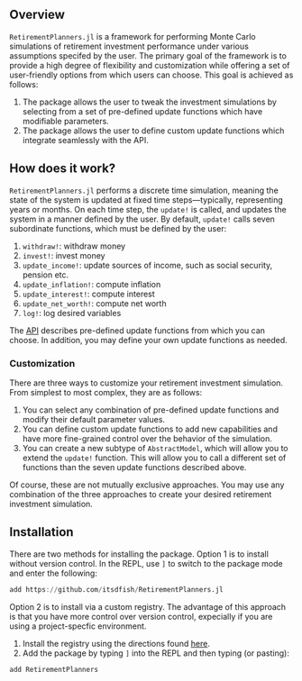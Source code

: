 ## Overview

`RetirementPlanners.jl` is a framework for performing Monte Carlo simulations of retirement investment performance under various assumptions specifed by the user. The primary goal of the framework is to provide a high degree of flexibility and customization while offering a set of user-friendly options from which users can choose. This goal is achieved as follows:

1. The package allows the user to tweak the investment simulations by selecting from a set of pre-defined update functions which have modifiable parameters.
2. The package allows the user to define custom update functions which integrate seamlessly with the API. 

## How does it work?

`RetirementPlanners.jl` performs a discrete time simulation, meaning the state of the system is updated at fixed time steps—typically, representing years or months. On each time step, the `update!` is called, and updates the system in a manner defined by the user. By default, `update!` calls seven subordinate functions, which must be defined by the user:

1. `withdraw!`: withdraw money
2. `invest!`: invest money
3. `update_income!`: update sources of income, such as social security, pension etc. 
4. `update_inflation!`: compute inflation
5. `update_interest!`: compute interest 
6. `update_net_worth!`: compute net worth 
7. `log!`: log desired variables

The [API](api.md) describes pre-defined update functions from which you can choose. In addition, you may define your own update functions as needed. 

### Customization 

There are three ways to customize your retirement investment simulation. From simplest to most complex, they are as follows:

1. You can select any combination of pre-defined update functions and modify their default parameter values.
2. You can define custom update functions to add new capabilities and have more fine-grained control over
    the behavior of the simulation.
3. You can create a new subtype of `AbstractModel`, which will allow you to extend the `update!` function. This will allow you to call a different set of functions than the seven update functions described above. 

Of course, these are not mutually exclusive approaches. You may use any combination of the three approaches to create your desired retirement investment simulation. 

## Installation

There are two methods for installing the package. Option 1 is to install without version control. In the REPL, use `]` to switch to the package mode and enter the following:

```julia
add https://github.com/itsdfish/RetirementPlanners.jl
```
Option 2 is to install via a custom registry. The advantage of this approach is that you have more control over version control, expecially if you are using a project-specfic environment. 

1. Install the registry using the directions found [here](https://github.com/itsdfish/Registry.jl).
2. Add the package by typing `]` into the REPL and then typing (or pasting):

```julia
add RetirementPlanners
```